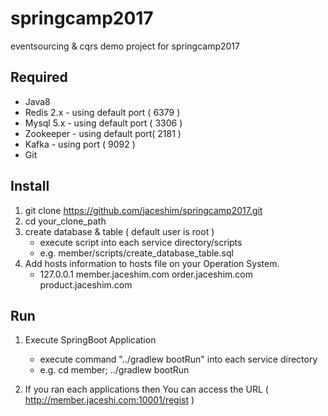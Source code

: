 # springcamp2017
eventsourcing &amp; cqrs demo project for springcamp2017

## Required

* Java8
* Redis 2.x - using default port ( 6379 )
* Mysql 5.x - using default port ( 3306 )
* Zookeeper - using default port( 2181 )
* Kafka - using port ( 9092 )
* Git

## Install
1. git clone https://github.com/jaceshim/springcamp2017.git
2. cd your_clone_path
3. create database & table ( default user is root )
	* execute script into each service directory/scripts
	* e.g. member/scripts/create_database_table.sql
4. Add hosts information to hosts file on your Operation System.
	* 127.0.0.1 member.jaceshim.com order.jaceshim.com product.jaceshim.com

## Run
1. Execute SpringBoot Application
	* execute command "../gradlew bootRun" into each service directory
	* e.g. cd member; ../gradlew bootRun

2. If you ran each applications then You can access the URL ( http://member.jaceshi.com:10001/regist )